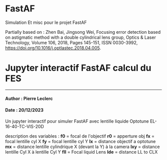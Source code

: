 # FastAF
Simulation Et misc pour le projet FastAF

Partially based on : 
Zhen Bai, Jingsong Wei,
Focusing error detection based on astigmatic method with a double cylindrical lens group,
Optics & Laser Technology,
Volume 106,
2018,
Pages 145-151,
ISSN 0030-3992,
https://doi.org/10.1016/j.optlastec.2018.04.005.

# Jupyter interactif FastAF calcul du FES
---
#### Author : Pierre Leclerc
#### Date : 20/12/2023

Un jupyter interactif pour simuler FastAF avec lentille liquide Optotune EL-16-40-TC-VIS-20D

description des variables :
**f0** = focal de l'objectif
**r0** = apperture obj
**fx** = focal lentille cyl X
**fy** = focal lentille cyl Y
**lx** = distance objectif a optotune
**mx** = distance lentille cylindrique X (devant la Y) à la camera
**lxy** = distance lentille Cyl X à lentille Cyl Y
**fll** = Focal liquid Lens
**lde** = distance LL to CLX
